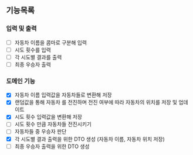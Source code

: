 ## 기능목록

### 입력 및 출력
- [ ] 자동차 이름을 콤마로 구분해 입력
- [ ] 시도 횟수를 입력
- [ ] 각 시도별 결과를 출력
- [ ] 최종 우승자 출력
### 도메인 기능
- [x] 자동차 이름 입력값을 자동차들로 변환해 저장
- [x] 랜덤값을 통해 자동차 를 전진하며 전진 여부에 따라 자동차의 위치를 저장 및 업데이트
- [x] 시도 횟수 입력값을 변환해 저장
- [ ] 시도 횟수 만큼 자동차들 전진시키기
- [ ] 자동차들 중 우승자 판단
- [x] 각 시도별 결과 출력을 위한 DTO 생성 (자동차 이름, 자동차 위치 저장)
- [ ] 최종 우승자 출력을 위한 DTO 생성